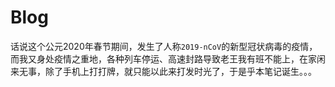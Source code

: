# Blog
话说这个公元2020年春节期间，发生了人称`2019-nCoV`的新型冠状病毒的疫情，而我又身处疫情之重地，各种列车停运、高速封路导致老王我有班不能上，在家闲来无事，除了手机上打打牌，就只能以此来打发时光了，于是乎本笔记诞生。。。
